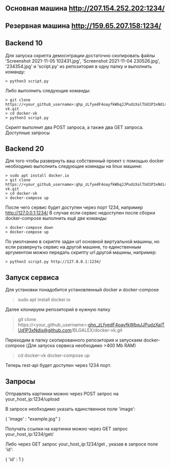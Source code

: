 ## Основная машина http://207.154.252.202:1234/
## Резервная машина http://159.65.207.158:1234/
## Backend 10 

Для запуска скрипта демоснтрации достаточно скопировать файлы 'Screenshot 2021-11-05 102431.jpg', 'Screenshot 2021-11-04 230526.jpg', '234354.jpg' и 'script.py' из репозитория в одну папку и выполнить команду:
```shell
> python3 script.py 
```
Либо выполнить следующие команды:
```shell
> git clone https://<your_github_username>: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@github.com/BLGALEX/docker-vk.git
> cd docker-vk
> python3 script.py 
```

Скрипт выполнит два POST запроса, а также два GET запроса. Доступные запросы 


## Backend 20

Для того чтобы развернуть ваш собственный проект с помощью docker необходимо выполнить следующие комнады на linux машине:
```shell
> sudo apt install docker.io
> git clone https://<your_github_username>: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@github.com/BLGALEX/docker-vk.git
> cd docker-vk
> docker-compose up
```
После чего сервис будет доступен через порт 1234, например http://127.0.0.1:1234/
В случае если сервис недоступен после сборки docker-compose выполнить ещё две команды:
```shell
> docker-compose down
> docker-compose up
```
По умолчанию в скрипте задан url основной виртуальной машины, но если развернуть сервис на другой машине, то единственным аргументом можно передать скрипту url другой машины, например:
```shell
> python3 script.py http://127.0.0.1:1234/
```

## Запуск сервиса

Для установки понадобится установленный docker и docker-compose

> sudo apt install docker.io

Далее клонируем репозиторий в нужную папку

> git clone https://<your_github_username>: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@github.com/BLGALEX/docker-vk.git

Переходим в папку скопированного репозитория и запускаем docker-compose
(Для запуска сервиса необходимо >400 Mb RAM)

> cd docker-vk
> docker-compose up

Теперь rest-api будет доступен через 1234 порт. 

## Запросы 

Отправлять картинки можно через POST запрос на your_host_ip:1234/upload

В запросе необходимо указать единственное поле 'image':

{
  'image' : "example.jpg"
}

Получать ссылки на картинки можно через GET запрос your_host_ip:1234/get/<id>

  Либо через GET запрос your_host_ip:1234/get , указав в запросе поле 'id':
  
{
  'id' : 1
}

